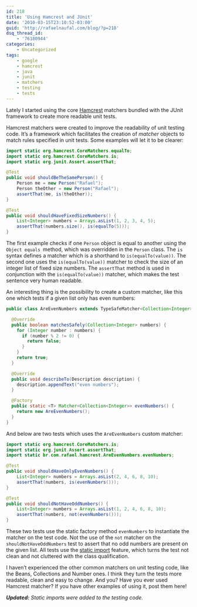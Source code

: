 ```yaml
---
id: 218
title: 'Using Hamcrest and JUnit'
date: '2010-03-15T23:10:52-03:00'
guid: 'http://rafaelnaufal.com/blog/?p=218'
dsq_thread_id:
    - '76180944'
categories:
    - Uncategorized
tags:
    - google
    - hamcrest
    - java
    - junit
    - matchers
    - testing
    - tests
---
```


Lately I started using the core [Hamcrest](http://junit.sourceforge.net/doc/ReleaseNotes4.4.html) matchers bundled with the JUnit framework to create more readable unit tests.

Hamcrest matchers were created to improve the readability of unit testing code. It’s a framework which facilitates the creation of *matcher* objects to match rules specified in unit tests. Some examples will let it to be clearer:

```java
import static org.hamcrest.CoreMatchers.equalTo;
import static org.hamcrest.CoreMatchers.is;
import static org.junit.Assert.assertThat;

@Test
public void shouldBeTheSamePerson() {
    Person me = new Person("Rafael");
    Person theOther = new Person("Rafael");
    assertThat(me, is(theOther));
}

@Test
public void shouldHaveFixedSizeNumbers() {
    List<Integer> numbers = Arrays.asList(1, 2, 3, 4, 5);
    assertThat(numbers.size(), is(equalTo(5)));
}
```

The first example checks if one `Person` object is equal to another using the `Object equals `method, which was overridden in the `Person` class. The `is` syntax defines a matcher which is a shorthand to `is(equalTo(value))`. The second one uses the `is(equalTo(value))` matcher to check the size of an integer list of fixed size numbers. The `assertThat` method is used in conjunction with the `is(equalTo(value))` matcher, which makes the test sentence very human readable.

An interesting thing is the possibility to create a custom matcher, like this one which tests if a given list only has even numbers:

```java
public class AreEvenNumbers extends TypeSafeMatcher<Collection<Integer>> {

  @Override
  public boolean matchesSafely(Collection<Integer> numbers) {
    for (Integer number : numbers) {
      if (number % 2 != 0) {
        return false;
      }
    }
    return true;
  }

  @Override
  public void describeTo(Description description) {
    description.appendText("even numbers");
  }

  @Factory
  public static <T> Matcher<Collection<Integer>> evenNumbers() {
    return new AreEvenNumbers();
  }
}
```

And below are two tests which uses the `AreEvenNumbers` custom matcher:

```java
import static org.hamcrest.CoreMatchers.is;
import static org.junit.Assert.assertThat;
import static br.com.rafael.hamcrest.AreEvenNumbers.evenNumbers;

@Test
public void shouldHaveOnlyEvenNumbers() {
    List<Integer> numbers = Arrays.asList(2, 4, 6, 8, 10);
    assertThat(numbers, is(evenNumbers()));
}

@Test
public void shouldNotHaveOddNumbers() {
    List<Integer> numbers = Arrays.asList(1, 2, 4, 6, 8, 10);
    assertThat(numbers, not(evenNumbers()));
}
```

These two tests use the static factory method `evenNumbers` to instantiate the matcher on the test code. Not the use of the `not` matcher on the `shouldNotHaveOddNumbers` test to assert that no odd numbers are present on the given list. All tests use the [static import](http://java.sun.com/j2se/1.5.0/docs/guide/language/static-import.html) feature, which turns the test not clean and not cluttered with the class qualification.

I haven’t experienced the other common matchers on unit testing code, like the Beans, Collections and Number ones. I think they turn the tests more readable, clean and easy to change. And you? Have you ever used Hamcrest matcher? If you have other examples of using it, post them here!

***Updated:** Static imports were added to the testing code.*